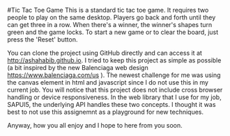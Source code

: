 #Tic Tac Toe Game
This is a standard tic tac toe game. It requires two people to play on the same desktop. Players go back and forth until they can get three in a row. When there's a winner, the winner's shapes turn green and the game locks. To start a new game or to clear the board, just press the 'Reset' button. 

You can clone the project using GitHub directly and can access it at  http://ashahabib.github.io. I tried to keep this project as simple as possible (a bit inspired by the new Balenciaga web design https://www.balenciaga.com/us ). The newest challenge for me was using the canvas element in html and javascript since I do not use this in my current job. You will notice that this project does not include cross browser handling or device responsiveness. In the web library that I use for my job, SAPUI5, the underlying API handles these two concepts. I thought it was best to not use this assignemnt as a playground for new techniques. 

Anyway, how you all enjoy and I hope to here from you soon.

